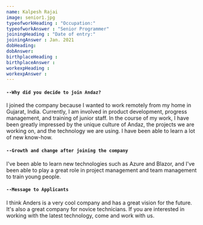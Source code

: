 ```yaml
---
name: Kalpesh Rajai
image: senior1.jpg
typeofworkHeading : "Occupation:"
typeofworkAnswer : "Senior Programmer"
joiningHeading : "Date of entry:"
joiningAnswer : Jan. 2021
dobHeading:
dobAnswer:
birthplaceHeading :
birthplaceAnswer :
workexpHeading :
workexpAnswer :
---
```


#### `--Why did you decide to join Andaz?`
I joined the company because I wanted to work remotely from my home in Gujarat, India. Currently, I am involved in product development, progress management, and training of junior staff. In the course of my work, I have been greatly impressed by the unique culture of Andaz, the projects we are working on, and the technology we are using. I have been able to learn a lot of new know-how.

#### `--Growth and change after joining the company`
I've been able to learn new technologies such as Azure and Blazor, and I've been able to play a great role in project management and team management to train young people.

#### `--Message to Applicants`
I think Anders is a very cool company and has a great vision for the future. It's also a great company for novice technicians. If you are interested in working with the latest technology, come and work with us.